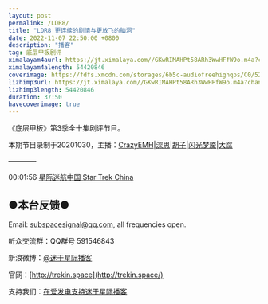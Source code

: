 ```yaml
---
layout: post
permalink: /LDR8/
title: "LDR8 更连续的剧情与更放飞的脑洞"
date: 2022-11-07 22:50:00 +0800
description: "播客"
tag: 底层甲板剧评
ximalayam4aurl: https://jt.ximalaya.com//GKwRIMAHPt58ARh3WwHFfW9o.m4a?channel=rss&amp;album_id=3135361&amp;track_id=584713012&amp;uid=6418191&amp;jt=https://audio.xmcdn.com/storages/08d9-audiofreehighqps/D0/11/GKwRIMAHPt58ARh3WwHFfW9o.m4a
ximalayam4alength: 54420846
coverimage: https://fdfs.xmcdn.com/storages/6b5c-audiofreehighqps/C0/52/GMCoOScHPt33AAUiwgHFfPkU.jpeg
lizhimp3url: https://jt.ximalaya.com//GKwRIMAHPt58ARh3WwHFfW9o.m4a?channel=rss&amp;album_id=3135361&amp;track_id=584713012&amp;uid=6418191&amp;jt=https://audio.xmcdn.com/storages/08d9-audiofreehighqps/D0/11/GKwRIMAHPt58ARh3WwHFfW9o.m4a
lizhimp3length: 54420846
duration: 37:50
havecoverimage: true
---  
```


《底层甲板》第3季全十集剧评节目。

本期节目录制于20201030，主播：[CrazyEMH](mailto:emh@trekin.space)\|[深思](mailto:deepthought@trekin.space)\|[胡子](https://weibo.com/p/1005051764117203)\|[闪光梦魇](https://space.bilibili.com/4326906)\|[大腐](https://weibo.com/u/5113590549)

————

00:01:56 [星际迷航中国 Star Trek China](https://startrekcn.cn/)

## ●本台反馈●

Email: [subspacesignal@qq.com](mailto:subspacesignal@qq.com), all frequencies open.

听众交流群：QQ群号 591546843

新浪微博：[@迷于星际播客](http://weibo.com/lostinst)

官网：[http://trekin.space](http://trekin.space/)

支持我们：[在爱发电支持迷于星际播客](https://afdian.net/@lostinst)
